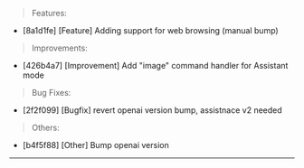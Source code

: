 > Features:
- [8a1d1fe] [Feature] Adding support for web browsing (manual bump)

> Improvements:
- [426b4a7] [Improvement] Add "image" command handler for Assistant mode

> Bug Fixes:
- [2f2f099] [Bugfix] revert openai version bump, assistnace v2 needed

> Others:
- [b4f5f88] [Other] Bump openai version


---
